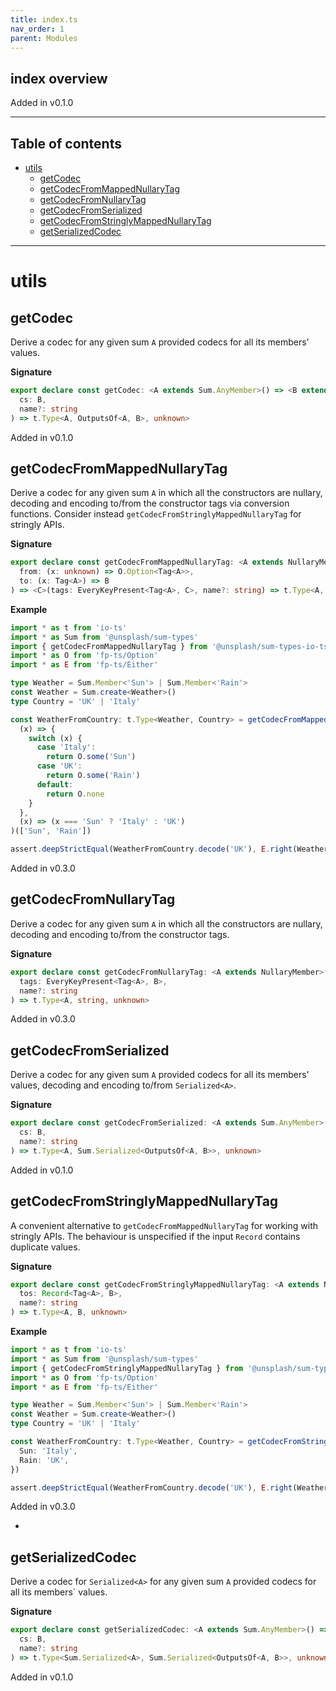 ```yaml
---
title: index.ts
nav_order: 1
parent: Modules
---
```


## index overview

Added in v0.1.0

---

<h2 class="text-delta">Table of contents</h2>

- [utils](#utils)
  - [getCodec](#getcodec)
  - [getCodecFromMappedNullaryTag](#getcodecfrommappednullarytag)
  - [getCodecFromNullaryTag](#getcodecfromnullarytag)
  - [getCodecFromSerialized](#getcodecfromserialized)
  - [getCodecFromStringlyMappedNullaryTag](#getcodecfromstringlymappednullarytag)
  - [getSerializedCodec](#getserializedcodec)

---

# utils

## getCodec

Derive a codec for any given sum `A` provided codecs for all its members'
values.

**Signature**

```ts
export declare const getCodec: <A extends Sum.AnyMember>() => <B extends MemberCodecs<A>>(
  cs: B,
  name?: string
) => t.Type<A, OutputsOf<A, B>, unknown>
```

Added in v0.1.0

## getCodecFromMappedNullaryTag

Derive a codec for any given sum `A` in which all the constructors are
nullary, decoding and encoding to/from the constructor tags via conversion
functions. Consider instead `getCodecFromStringlyMappedNullaryTag` for
stringly APIs.

**Signature**

```ts
export declare const getCodecFromMappedNullaryTag: <A extends NullaryMember>() => <B>(
  from: (x: unknown) => O.Option<Tag<A>>,
  to: (x: Tag<A>) => B
) => <C>(tags: EveryKeyPresent<Tag<A>, C>, name?: string) => t.Type<A, B, unknown>
```

**Example**

```ts
import * as t from 'io-ts'
import * as Sum from '@unsplash/sum-types'
import { getCodecFromMappedNullaryTag } from '@unsplash/sum-types-io-ts'
import * as O from 'fp-ts/Option'
import * as E from 'fp-ts/Either'

type Weather = Sum.Member<'Sun'> | Sum.Member<'Rain'>
const Weather = Sum.create<Weather>()
type Country = 'UK' | 'Italy'

const WeatherFromCountry: t.Type<Weather, Country> = getCodecFromMappedNullaryTag<Weather>()<Country>(
  (x) => {
    switch (x) {
      case 'Italy':
        return O.some('Sun')
      case 'UK':
        return O.some('Rain')
      default:
        return O.none
    }
  },
  (x) => (x === 'Sun' ? 'Italy' : 'UK')
)(['Sun', 'Rain'])

assert.deepStrictEqual(WeatherFromCountry.decode('UK'), E.right(Weather.mk.Rain()))
```

Added in v0.3.0

## getCodecFromNullaryTag

Derive a codec for any given sum `A` in which all the constructors are
nullary, decoding and encoding to/from the constructor tags.

**Signature**

```ts
export declare const getCodecFromNullaryTag: <A extends NullaryMember>() => <B>(
  tags: EveryKeyPresent<Tag<A>, B>,
  name?: string
) => t.Type<A, string, unknown>
```

Added in v0.3.0

## getCodecFromSerialized

Derive a codec for any given sum `A` provided codecs for all its members'
values, decoding and encoding to/from `Serialized<A>`.

**Signature**

```ts
export declare const getCodecFromSerialized: <A extends Sum.AnyMember>() => <B extends MemberCodecs<A>>(
  cs: B,
  name?: string
) => t.Type<A, Sum.Serialized<OutputsOf<A, B>>, unknown>
```

Added in v0.1.0

## getCodecFromStringlyMappedNullaryTag

A convenient alternative to `getCodecFromMappedNullaryTag` for working with
stringly APIs. The behaviour is unspecified if the input `Record` contains
duplicate values.

**Signature**

```ts
export declare const getCodecFromStringlyMappedNullaryTag: <A extends NullaryMember>() => <B extends string>(
  tos: Record<Tag<A>, B>,
  name?: string
) => t.Type<A, B, unknown>
```

**Example**

```ts
import * as t from 'io-ts'
import * as Sum from '@unsplash/sum-types'
import { getCodecFromStringlyMappedNullaryTag } from '@unsplash/sum-types-io-ts'
import * as O from 'fp-ts/Option'
import * as E from 'fp-ts/Either'

type Weather = Sum.Member<'Sun'> | Sum.Member<'Rain'>
const Weather = Sum.create<Weather>()
type Country = 'UK' | 'Italy'

const WeatherFromCountry: t.Type<Weather, Country> = getCodecFromStringlyMappedNullaryTag<Weather>()({
  Sun: 'Italy',
  Rain: 'UK',
})

assert.deepStrictEqual(WeatherFromCountry.decode('UK'), E.right(Weather.mk.Rain()))
```

Added in v0.3.0

-

## getSerializedCodec

Derive a codec for `Serialized<A>` for any given sum `A` provided codecs for
all its members` values.

**Signature**

```ts
export declare const getSerializedCodec: <A extends Sum.AnyMember>() => <B extends MemberCodecs<A>>(
  cs: B,
  name?: string
) => t.Type<Sum.Serialized<A>, Sum.Serialized<OutputsOf<A, B>>, unknown>
```

Added in v0.1.0

